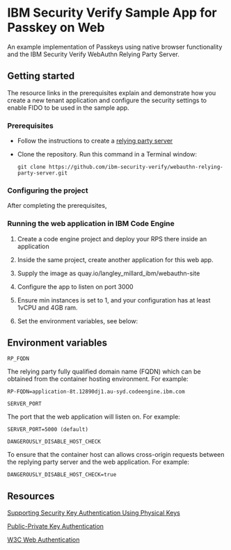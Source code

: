 # IBM Security Verify Sample App for Passkey on Web

An example implementation of Passkeys using native browser functionality and the IBM Security Verify WebAuthn Relying Party Server.

## Getting started

The resource links in the prerequisites explain and demonstrate how you create a new tenant application and configure the security settings to enable FIDO to be used in the sample app.

### Prerequisites

- Follow the instructions to create a [relying party server](https://github.com/ibm-security-verify/webauthn-relying-party-server-swift/blob/main/README.md)

- Clone the repository. Run this command in a Terminal window:

  ```
  git clone https://github.com/ibm-security-verify/webauthn-relying-party-server.git
  ```
### Configuring the project

After completing the prerequisites, 


### Running the web application in IBM Code Engine

1. Create a code engine project and deploy your RPS there inside an application

2. Inside the same project, create another application for this web app.

3. Supply the image as quay.io/langley_millard_ibm/webauthn-site

4. Configure the app to listen on port 3000

5. Ensure min instances is set to 1, and your configuration has at least 1vCPU and 4GB ram.
6. Set the environment variables, see below:

## Environment variables
`RP_FQDN`

The relying party fully qualified domain name (FQDN) which can be obtained from the container hosting environment. For example:

```
RP-FQDN=application-8t.12890dj1.au-syd.codeengine.ibm.com
```

`SERVER_PORT`

The port that the web application will listen on. For example:

```
SERVER_PORT=5000 (default)
```

`DANGEROUSLY_DISABLE_HOST_CHECK`

To ensure that the container host can allows cross-origin requests between the replying party server and the web application. For example:

```
DANGEROUSLY_DISABLE_HOST_CHECK=true
```

## Resources
[Supporting Security Key Authentication Using Physical Keys](https://developer.apple.com/documentation/authenticationservices/public-private_key_authentication/supporting_security_key_authentication_using_physical_keys)

[Public-Private Key Authentication](
https://developer.apple.com/documentation/authenticationservices/public-private_key_authentication)

[W3C Web Authentication](https://www.w3.org/TR/webauthn-2/)
